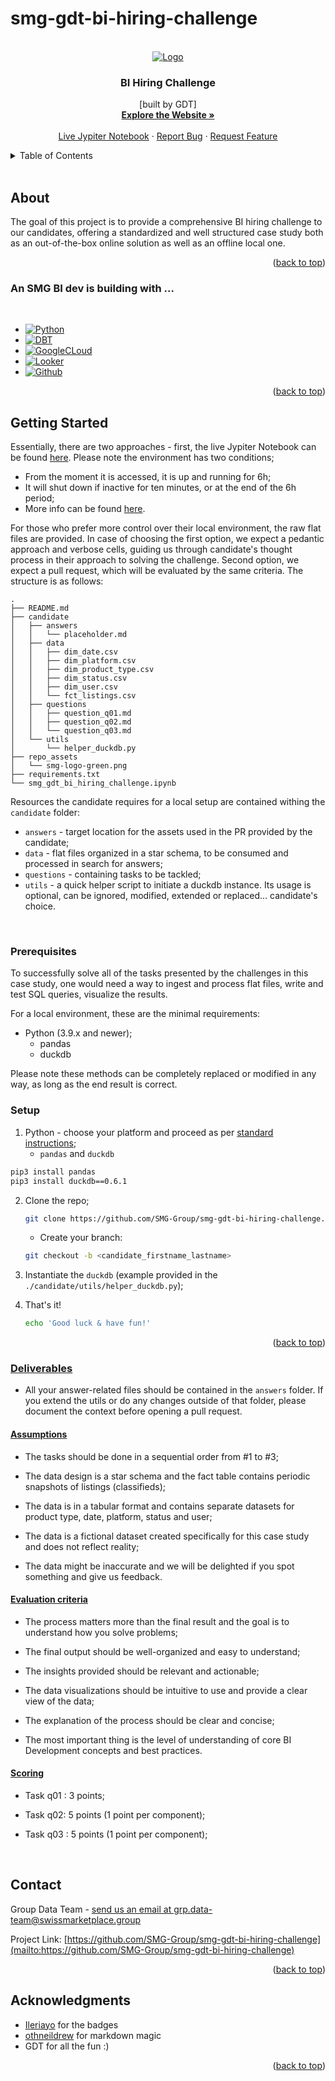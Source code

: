 # smg-gdt-bi-hiring-challenge 

<a name="readme-top"></a>

<!-- SMG LOGO -->
<br />
<div align="center">
  <a href="https://github.com/github_username/smg-gdt-bi-hiring-challenge">
    <img src="https://swissmarketplace.group/wp-content/uploads/2022/07/smg-logo-green.svg" alt="Logo">
  </a>

<h3 align="center"><b>BI Hiring Challenge</b></h3>

  <p align="center">
    [built by GDT]
    <br />
    <a href="https://swissmarketplace.group/"><strong>Explore the Website »</strong></a>
    <br />
    <br />
    <a href="https://mybinder.org/v2/gh/SMG-Group/smg-gdt-bi-hiring-challenge/HEAD?labpath=smg_gdt_bi_hiring_challenge.ipynbhttps://mybinder.org/v2/gh/SMG-Group/smg-gdt-bi-hiring-challenge/HEAD?labpath=smg_gdt_bi_hiring_challenge.ipynb">Live Jypiter Notebook</a>
    ·
    <a href="https://github.com/github_username/smg-gdt-bi-hiring-challenge/issues">Report Bug</a>
    ·
    <a href="https://github.com/github_username/smg-gdt-bi-hiring-challenge/issues">Request Feature</a>
  </p>
</div>


<!-- TABLE OF CONTENTS -->
<details>
  <summary>Table of Contents</summary>
  <ol>
    <li>
      <a href="#about-the-project">About</a>
      <ul>
        <li><a href="#built-with">An SMG BI dev is building with</a></li>
      </ul>
    </li>
    <li>
      <a href="#getting-started">Getting Started</a>
      <ul>
        <li><a href="#prerequisites">Prerequisites</a></li>
        <li><a href="#setup">Setup</a></li> 
        <li><a href="#deliverables">Deliverables</a></li> 
      </ul>
    </li>
    <li><a href="#contact">Contact</a></li>
    <li><a href="#acknowledgments">Acknowledgments</a></li>
  </ol>
</details>
<br />


<!-- About -->
## About

<!--[![Product Name Screen Shot][product-screenshot]](https://example.com) -->

The goal of this project is to provide a comprehensive BI hiring challenge to our candidates, offering a standardized and well structured case study both as an out-of-the-box online solution as well as an offline local one. 

<p align="right">(<a href="#readme-top">back to top</a>)</p>



### An SMG BI dev is building with ... 
<br />

* [![Python][Python]][Python-url]
* [![DBT][DBT]][DBT-url]
* [![GoogleCLoud][GoogleCLoud]][GoogleCLoud-url]
* [![Looker][Looker]][Looker-url]
* [![Github][Github]][Github-url]

<p align="right">(<a href="#readme-top">back to top</a>)</p>



<!-- GETTING STARTED -->
## Getting Started

Essentially, there are two approaches - first, the live Jypiter Notebook can be found [here](https://mybinder.org/v2/gh/SMG-Group/smg-gdt-bi-hiring-challenge/HEAD?labpath=smg_gdt_bi_hiring_challenge.ipynbhttps://mybinder.org/v2/gh/SMG-Group/smg-gdt-bi-hiring-challenge/HEAD?labpath=smg_gdt_bi_hiring_challenge.ipynb). Please note the environment has two conditions; 
* From the moment it is accessed, it is up and running for 6h; 
* It will  shut down if inactive for ten minutes, or at the end of the 6h period;  
* More info can be found [here](https://mybinder.readthedocs.io/en/latest/about/user-guidelines.html).

For those who prefer more control over their local environment, the raw flat files are provided. In case of choosing the first option, we expect a pedantic approach and verbose cells, guiding us through candidate's thought process in their approach to solving the challenge. Second option, we expect a pull request, which will be evaluated by the same criteria. The structure is as follows: 

```
.
├── README.md
├── candidate
│   ├── answers
│   │   └── placeholder.md
│   ├── data
│   │   ├── dim_date.csv
│   │   ├── dim_platform.csv
│   │   ├── dim_product_type.csv
│   │   ├── dim_status.csv
│   │   ├── dim_user.csv
│   │   └── fct_listings.csv
│   ├── questions
│   │   ├── question_q01.md
│   │   ├── question_q02.md
│   │   └── question_q03.md
│   └── utils
│       └── helper_duckdb.py
├── repo_assets
│   └── smg-logo-green.png
├── requirements.txt
└── smg_gdt_bi_hiring_challenge.ipynb
```

Resources the candidate requires for a local setup are contained withing the `candidate` folder: 
- `answers` - target location for the assets used in the PR provided by the candidate; 
- `data` - flat files organized in a star schema, to be consumed and processed in search for answers; 
- `questions` - containing tasks to be tackled; 
- `utils` - a quick helper script to initiate a duckdb instance. Its usage is optional, can be ignored, modified, extended or replaced... candidate's choice. 

<br />

### Prerequisites

To successfully solve all of the tasks presented by the challenges in this case study, one would need a  way to ingest and process flat files, write and test SQL queries, visualize the results. 

For a local environment, these are the minimal requirements: 
* Python (3.9.x and newer); 
    * pandas
    * duckdb

Please note these methods can be completely replaced or modified in any way, as long as the end result is correct.


### Setup

1. Python - choose your platform and proceed as per [standard instructions](https://www.python.org/downloads/); 
    * `pandas` and `duckdb`
  ```sh
  pip3 install pandas
  pip3 install duckdb==0.6.1
  ```
2. Clone the repo;
   ```sh
   git clone https://github.com/SMG-Group/smg-gdt-bi-hiring-challenge.git
   ``` 
   * Create your branch: 
   ```sh
   git checkout -b <candidate_firstname_lastname>
   ``` 
3. Instantiate the `duckdb` (example provided in the `./candidate/utils/helper_duckdb.py`);
  
4. That's it! 
   ```sh
   echo 'Good luck & have fun!'
   ```

<p align="right">(<a href="#readme-top">back to top</a>)</p>

### <u>Deliverables</u> 

- All your answer-related files should be contained in the `answers` folder. If you extend the utils or do any changes outside of that folder, please document the context before opening a pull request. 

#### <u>Assumptions</u>
* The tasks should be done in a sequential order from #1 to #3;

* The data design is a star schema and the fact table contains periodic snapshots of listings (classifieds);

* The data is in a tabular format and contains separate datasets for product type, date, platform, status and user;

* The data is a fictional dataset created specifically for this case study and does not reflect reality;

* The data might be inaccurate and we will be delighted if you spot something and give us feedback.

#### <u>Evaluation criteria</u> 

* The process matters more than the final result and the goal is to understand how you solve problems;

* The final output should be well-organized and easy to understand;

* The insights provided should be relevant and actionable;

* The data visualizations should be intuitive to use and provide a clear view of the data;

* The explanation of the process should be clear and concise;

* The most important thing is the level of understanding of core BI Development concepts and best practices. 

#### <u>Scoring</u> 

* Task q01 : 3 points;

* Task q02: 5 points (1 point per component);

* Task q03 : 5 points (1 point per component);

<br />

<!-- CONTACT -->
## Contact

Group Data Team - [send us an email at grp.data-team@swissmarketplace.group](grp.data-team@swissmarketplace.group)

Project Link: [https://github.com/SMG-Group/smg-gdt-bi-hiring-challenge](mailto:https://github.com/SMG-Group/smg-gdt-bi-hiring-challenge)

<p align="right">(<a href="#readme-top">back to top</a>)</p>

<!-- ACKNOWLEDGMENTS -->
## Acknowledgments

* [Ileriayo](https://github.com/Ileriayo/markdown-badges) for the badges
* [othneildrew](https://github.com/othneildrew/Best-README-Template/blob/master/README.md) for markdown magic
* GDT for all the fun :) 

<p align="right">(<a href="#readme-top">back to top</a>)</p>



<!-- MARKDOWN LINKS & IMAGES -->
<!-- https://www.markdownguide.org/basic-syntax/#reference-style-links -->
[product-screenshot]: images/screenshot.png 
[Python]: https://img.shields.io/badge/python-3670A0?style=for-the-badge&logo=python&logoColor=ffdd54
[Python-url]: https://www.python.org/downloads/
[DBT]: https://img.shields.io/badge/dbt-FF694B?style=for-the-badge&logo=dbt&logoColor=white
[DBT-url]: https://docs.getdbt.com/
[GoogleCloud]: https://img.shields.io/badge/Google_Cloud-4285F4?style=for-the-badge&logo=google-cloud&logoColor=white
[GoogleCloud-url]: https://cloud.google.com/
[Looker]: https://img.shields.io/static/v1?style=for-the-badge&message=Looker&color=4285F4&logo=Looker&logoColor=FFFFFF&label=
[Looker-url]: https://www.looker.com/
[Github]: https://img.shields.io/badge/GitHub-100000?style=for-the-badge&logo=github&logoColor=white
[Github-url]: https://github.com/